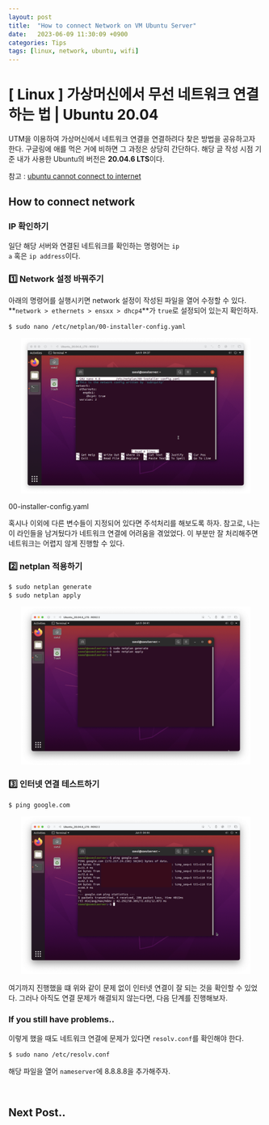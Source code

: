 ```yaml
---
layout: post
title:  "How to connect Network on VM Ubuntu Server"
date:   2023-06-09 11:30:09 +0900
categories: Tips
tags: [linux, network, ubuntu, wifi]
---
```

# [ Linux ] 가상머신에서 무선 네트워크 연결하는 법 | Ubuntu 20.04 

UTM을 이용하여 가상머신에서 네트워크 연결을 연결하려다 찾은 방법을 공유하고자 한다. 구글링에 애를 먹은 거에 비하면 그 과정은 상당히 간단하다. 해당 글 작성 시점 기준 내가 사용한 Ubuntu의 버전은 **20.04.6 LTS**이다. 

참고 : [ubuntu cannot connect to internet](https://www.youtube.com/watch?v=DSa8e1HwYEc)


## How to connect network

### IP 확인하기

일단 해당 서버와 연결된 네트워크를 확인하는 명령어는 <code>ip a</code> 혹은 <code>ip address</code>이다. 

<h3 class='line-mark-purple'>1️⃣ Network 설정 바꿔주기</h3>

아래의 명령어를 실행시키면 network 설정이 작성된 파일을 열어 수정할 수 있다. <br>**`network > ethernets > ensxx > dhcp4`**가 <code>true</code>로 설정되어 있는지 확인하자. 

```bash
$ sudo nano /etc/netplan/00-installer-config.yaml
```

<p align='center'><img src='/assets/img/linux/network_settings.png' width='90%'><figcaption>00-installer-config.yaml</figcaption></p>

혹시나 이외에 다른 변수들이 지정되어 있다면 주석처리를 해보도록 하자. 참고로, 나는 이 라인들을 남겨뒀다가 네트워크 연결에 어려움을 겪었었다. 이 부분만 잘 처리해주면 네트워크는 어렵지 않게 진행할 수 있다. 


<h3 class='line-mark-purple'>2️⃣ netplan 적용하기</h3>

```bash
$ sudo netplan generate
$ sudo netplan apply
```

<p align='center'><img src='/assets/img/linux/apply_netplan.png' width='90%'></p>

<h3 class='line-mark-purple'>3️⃣ 인터넷 연결 테스트하기</h3>

```bash
$ ping google.com
```

<p align='center'><img src='/assets/img/linux/ping_google.png' width='90%'></p>

여기까지 진행했을 떄 위와 같이 문제 없이 인터넷 연결이 잘 되는 것을 확인할 수 있었다. 그러나 아직도 연결 문제가 해결되지 않는다면, 다음 단계를 진행해보자. 

<h3 class='line-mark-purple'>If you still have problems..</h3>

이렇게 했을 때도 네트워크 연결에 문제가 있다면 <code>resolv.conf</code>를 확인해야 한다. 

```bash
$ sudo nano /etc/resolv.conf
```

해당 파일을 열어 <code>nameserver</code>에 8.8.8.8을 추가해주자.





<br>

## Next Post..
